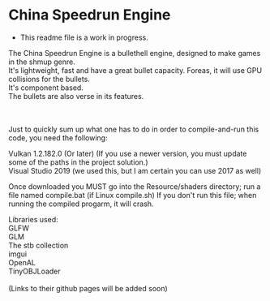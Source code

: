 # China Speedrun Engine

* This readme file is a work in progress.<br>

The China Speedrun Engine is a bullethell engine, designed to make games in the shmup genre.<br>
It's lightweight, fast and have a great bullet capacity.
Foreas, it will use GPU collisions for the bullets.<br>
It's component based.<br>
The bullets are also verse in its features.

<br><br>
Just to quickly sum up what one has to do in order to compile-and-run this code, you need the following:


Vulkan 1.2.182.0 (Or later) (If you use a newer version, you must update some of the paths in the project solution.)<br>
Visual Studio 2019 (we used this, but I am certain you can use 2017 as well)

Once downloaded you MUST go into the Resource/shaders directory; run a file named compile.bat (if Linux compile.sh)
If you don't run this file; when running the compiled progarm, it will crash.

Libraries used:<br>
GLFW<br>
GLM<br>
The stb collection<br>
imgui<br>
OpenAL<br>
TinyOBJLoader<br>
<br>
(Links to their github pages will be added soon)
